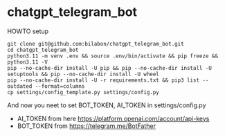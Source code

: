 # chatgpt_telegram_bot
HOWTO setup
```
git clone git@github.com:bilabon/chatgpt_telegram_bot.git
cd chatgpt_telegram_bot
python3.11 -m venv .env && source .env/bin/activate && pip freeze && python3.11 -V
pip --no-cache-dir install -U pip && pip --no-cache-dir install -U setuptools && pip --no-cache-dir install -U wheel
pip --no-cache-dir install -U -r requirements.txt && pip3 list --outdated --format=columns
cp settings/config_template.py settings/config.py
```    

And now you neet to set BOT_TOKEN, AI_TOKEN in settings/config.py
- AI_TOKEN from here https://platform.openai.com/account/api-keys
- BOT_TOKEN from https://telegram.me/BotFather

